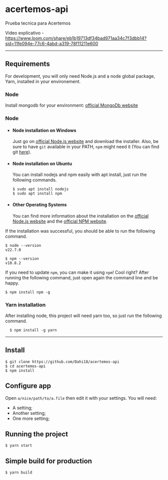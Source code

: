 # acertemos-api

Prueba tecnica para Acertemos

Video explicativo - https://www.loom.com/share/eb1b19713df34bad971aa34c7f3dbb14?sid=11fe094e-77c6-4abd-a319-78f11211e600

---

## Requirements

For development, you will only need Node.js and a node global package, Yarn, installed in your environement.

### Node
Install mongodb for your environment: [official MongoDb website](https://www.mongodb.com/docs/manual/tutorial/install-mongodb-on-windows/)

### Node

- #### Node installation on Windows

  Just go on [official Node.js website](https://nodejs.org/) and download the installer.
  Also, be sure to have `git` available in your PATH, `npm` might need it (You can find git [here](https://git-scm.com/)).

- #### Node installation on Ubuntu

  You can install nodejs and npm easily with apt install, just run the following commands.

      $ sudo apt install nodejs
      $ sudo apt install npm

- #### Other Operating Systems
  You can find more information about the installation on the [official Node.js website](https://nodejs.org/) and the [official NPM website](https://npmjs.org/).

If the installation was successful, you should be able to run the following command.

    $ node --version
    v22.7.0

    $ npm --version
    v10.8.2

If you need to update `npm`, you can make it using `npm`! Cool right? After running the following command, just open again the command line and be happy.

    $ npm install npm -g

###

### Yarn installation

After installing node, this project will need yarn too, so just run the following command.

      $ npm install -g yarn

---

## Install

    $ git clone https://github.com/Dahi18/acertemos-api
    $ cd acertemos-api
    $ npm install

## Configure app

Open `a/nice/path/to/a.file` then edit it with your settings. You will need:

- A setting;
- Another setting;
- One more setting;

## Running the project

    $ yarn start

## Simple build for production

    $ yarn build
